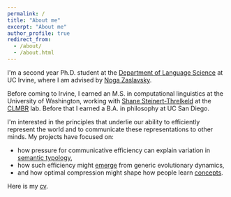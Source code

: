 ```yaml
---
permalink: /
title: "About me"
excerpt: "About me"
author_profile: true
redirect_from: 
  - /about/
  - /about.html
---
```


I'm a second year Ph.D. student at the [Department of Language Science](https://www.langsci.uci.edu/) at UC Irvine, where I am advised by [Noga Zaslavsky](https://www.nogsky.com/).

Before coming to Irvine, I earned an M.S. in computational linguistics at the University of Washington, working with [Shane Steinert-Threlkeld](https://www.shane.st/) at the [CLMBR](https://clmbr.shane.st/) lab. Before that I earned a B.A. in philosophy at UC San Diego.

<!-- I study how various internal and external pressures shape our representations of the world, from the level of our vocabularies to that of scientific research programs. At the level of cognitive systems, I use evolutionary models to explain why our semantic categories are structured the way they are. At the level of scientific communities, I conduct large scale, data-driven analyses of publishing behavior. My research is broadly unified by the goal of understanding how people transfer and process information. -->

I'm interested in the principles that underlie our ability to efficiently represent the world and to communicate these representations to other minds. My projects have focused on:
- how pressure for communicative efficiency can explain variation in [semantic typology](https://nathimel.github.io/publication/3_modals-effcomm-salt),
- how such efficiency might [emerge](https://nathimel.github.io/publication/1_ibsg) from generic evolutionary dynamics,
- and how optimal compression might shape how people learn [concepts](https://nathimel.github.io/publication/0_ocm).

Here is my [cv](../files/nathaniel_imel_cv.pdf).
